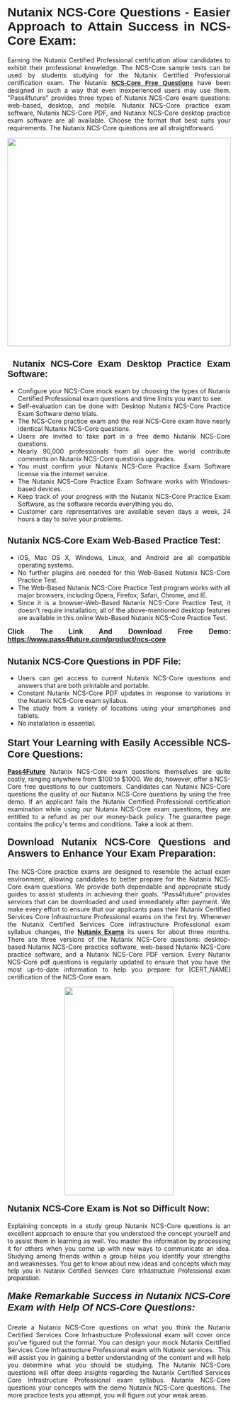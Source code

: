 <h1 style="text-align: justify;"><span style="font-family:Tahoma,Geneva,sans-serif;"><strong>Nutanix NCS-Core Questions - Easier Approach to Attain Success in NCS-Core Exam:</strong></span></h1>

<p style="text-align: justify;">Earning the Nutanix Certified Professional certification allow candidates to exhibit their professional knowledge. The NCS-Core sample tests can be used by students studying for the Nutanix Certified Professional certification exam. The Nutanix <a href="https://www.pass4future.com/questions/nutanix/ncs-core" target="_blank"><span style="font-family:Tahoma,Geneva,sans-serif;"><strong>NCS-Core Free Questions</strong></span></a> have been designed in such a way that even inexperienced users may use them. "Pass4future" provides three types of Nutanix NCS-Core exam questions: web-based, desktop, and mobile. Nutanix NCS-Core practice exam software, Nutanix NCS-Core PDF, and Nutanix NCS-Core desktop practice exam software are all available. Choose the format that best suits your requirements. The Nutanix NCS-Core questions are all straightforward.</p>

<p style="text-align: justify;"><a href="https://www.pass4future.com/product/ncs-core" target="_blank"><img alt="" src="https://lh3.googleusercontent.com/pw/AM-JKLU5_aushiRQbaoUdVonD_1om6esFnUm_j21jdeI1V3aesz_ETcO2Y8QVj0ZamD1vJ__MzXKNoh3XzzrDTXgudBuMwEatvdphNwcixeZDIncATvFdVanIchOfqVuIJHbWkG03KYMH2pwXnb7WaAnvI3g=w1366-h490-no?authuser=0" style="width: 100%; height: 470px;" /></a></p>

<h2 style="text-align: justify;"><strong><span style="font-family:Tahoma,Geneva,sans-serif;"><span style="font-size:20px;"> Nutanix NCS-Core Exam Desktop Practice Exam Software:</span></span></strong></h2>

<ul>
	<li style="text-align: justify;">Configure your NCS-Core mock exam by choosing the types of Nutanix Certified Professional exam questions and time limits you want to see.</li>
	<li style="text-align: justify;">Self-evaluation can be done with Desktop Nutanix NCS-Core Practice Exam Software demo trials.</li>
	<li style="text-align: justify;">The NCS-Core practice exam and the real NCS-Core exam have nearly identical Nutanix NCS-Core questions.</li>
	<li style="text-align: justify;">Users are invited to take part in a free demo Nutanix NCS-Core questions.</li>
	<li style="text-align: justify;">Nearly 90,000 professionals from all over the world contribute comments on Nutanix NCS-Core questions upgrades.</li>
	<li style="text-align: justify;">You must confirm your Nutanix NCS-Core Practice Exam Software license via the internet service.</li>
	<li style="text-align: justify;">The Nutanix NCS-Core Practice Exam Software works with Windows-based devices.</li>
	<li style="text-align: justify;">Keep track of your progress with the Nutanix NCS-Core Practice Exam Software, as the software records everything you do.</li>
	<li style="text-align: justify;">Customer care representatives are available seven days a week, 24 hours a day to solve your problems.</li>
</ul>

<h2 style="text-align: justify;"><span style="font-family:Tahoma,Geneva,sans-serif;"><strong><span style="font-size:20px;">Nutanix NCS-Core Exam Web-Based Practice Test:</span></strong></span></h2>

<ul>
	<li style="text-align: justify;">iOS, Mac OS X, Windows, Linux, and Android are all compatible operating systems.</li>
	<li style="text-align: justify;">No further plugins are needed for this Web-Based Nutanix NCS-Core Practice Test.</li>
	<li style="text-align: justify;">The Web-Based Nutanix NCS-Core Practice Test program works with all major browsers, including Opera, Firefox, Safari, Chrome, and IE.</li>
	<li style="text-align: justify;">Since it is a browser-Web-Based Nutanix NCS-Core Practice Test, it doesn't require installation; all of the above-mentioned desktop features are available in this online Web-Based Nutanix NCS-Core Practice Test.</li>
</ul>

<p style="text-align: justify;"><span style="font-family:Tahoma,Geneva,sans-serif;"><span style="font-size:16px;"><strong>Click The Link And Download Free Demo:</strong></span></span> <a href="https://www.pass4future.com/product/ncs-core" target="_blank"><span style="font-family:Tahoma,Geneva,sans-serif;"><span style="font-size:16px;"><strong>https://www.pass4future.com/product/ncs-core</strong></span></span></a></p>

<h2 style="text-align: justify;"><strong><span style="font-family:Tahoma,Geneva,sans-serif;"><span style="font-size:20px;">Nutanix NCS-Core Questions in PDF File:</span></span></strong></h2>

<ul>
	<li style="text-align: justify;">Users can get access to current Nutanix NCS-Core questions and answers that are both printable and portable.</li>
	<li style="text-align: justify;">Constant Nutanix NCS-Core PDF updates in response to variations in the Nutanix NCS-Core exam syllabus.</li>
	<li style="text-align: justify;">The study from a variety of locations using your smartphones and tablets.</li>
	<li style="text-align: justify;">No installation is essential.</li>
</ul>

<h3 style="text-align: justify;"><span style="font-family:Tahoma,Geneva,sans-serif;"><strong><span style="font-size:22px;">Start Your Learning with Easily Accessible NCS-Core Questions:</span></strong></span></h3>

<p style="text-align: justify;"><strong><a href="https://www.pass4future.com/" target="_blank">Pass4Future</a></strong> Nutanix NCS-Core exam questions themselves are quite costly, ranging anywhere from $100 to $1000. We do, however, offer a NCS-Core free questions to our customers. Candidates can Nutanix NCS-Core questions the quality of our Nutanix NCS-Core questions by using the free demo. If an applicant fails the Nutanix Certified Professional certification examination while using our Nutanix NCS-Core exam questions, they are entitled to a refund as per our money-back policy. The guarantee page contains the policy's terms and conditions. Take a look at them.</p>

<h4 style="text-align: justify;"><strong><span style="font-family:Tahoma,Geneva,sans-serif;"><span style="font-size:22px;">Download Nutanix NCS-Core Questions and Answers to Enhance Your Exam Preparation:</span></span></strong></h4>

<p style="text-align: justify;">The NCS-Core practice exams are designed to resemble the actual exam environment, allowing candidates to better prepare for the Nutanix NCS-Core exam questions. We provide both dependable and appropriate study guides to assist students in achieving their goals. “Pass4future” provides services that can be downloaded and used immediately after payment. We make every effort to ensure that our applicants pass their Nutanix Certified Services Core Infrastructure Professional exams on the first try. Whenever the Nutanix Certified Services Core Infrastructure Professional exam syllabus changes, the <strong><a href="https://www.pass4future.com/nutanix" target="_blank">Nutanix Exams</a></strong> its users for about three months. There are three versions of the Nutanix NCS-Core questions: desktop-based Nutanix NCS-Core practice software, web-based Nutanix NCS-Core practice software, and a Nutanix NCS-Core PDF version. Every Nutanix NCS-Core pdf questions is regularly updated to ensure that you have the most up-to-date information to help you prepare for [CERT_NAME] certification of the NCS-Core exam.</p>

<p style="text-align: center;"><a href="https://www.pass4future.com/product/ncs-core" target="_blank"><img alt="" src="https://lh3.googleusercontent.com/pw/AM-JKLV3yUm3jiqqIo1xIsj1VJ_UeysYexQY-pRYO0rIFl3vg11QZioN-gzffpw2AfKqFynWuvoXOreWrWS0swpr4xmOSWfwII2jvatteuqrfxiWGFBSHPiZUCoi33jqeymK5dmu-0enyX6tayRCAMHw05jv=s617-no?authuser=0" style="width: 70%; height: 470px;" /></a></p>

<h4 style="text-align: justify;"><strong><span style="font-family:Tahoma,Geneva,sans-serif;"><span style="font-size:20px;">Nutanix NCS-Core Exam is Not so Difficult Now:</span></span></strong></h4>

<p style="text-align: justify;">Explaining concepts in a study group Nutanix NCS-Core questions is an excellent approach to ensure that you understood the concept yourself and to assist them in learning as well. You master the information by processing it for others when you come up with new ways to communicate an idea. Studying among friends within a group helps you identify your strengths and weaknesses. You get to know about new ideas and concepts <span style="font-family:Tahoma,Geneva,sans-serif;">which may help you in Nutanix Certified Services Core Infrastructure Professional exam preparation.</span></p>

<h5 style="text-align: justify;"><span style="font-family:Tahoma,Geneva,sans-serif;"><span style="font-size:22px;"><strong>Make Remarkable Success in Nutanix NCS-Core Exam with Help Of NCS-Core Questions:</strong></span></span></h5>

<p style="text-align: justify;">Create a Nutanix NCS-Core questions on what you think the Nutanix Certified Services Core Infrastructure Professional exam will cover once you've figured out the format. You can design your mock Nutanix Certified Services Core Infrastructure Professional exam with Nutanix services.  This will assist you in gaining a better understanding of the content and will help you determine what you should be studying. The Nutanix NCS-Core questions will offer deep insights regarding the Nutanix Certified Services Core Infrastructure Professional exam syllabus. Nutanix NCS-Core questions your concepts with the demo Nutanix NCS-Core questions. The more practice tests you attempt, you will figure out your weak areas.</p>
